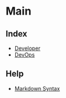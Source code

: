# Main


## Index
* [Developer](developer/Java/)
* [DevOps](devops/)

## Help
* [Markdown Syntax](https://docs.github.com/en/free-pro-team@latest/github/writing-on-github/basic-writing-and-formatting-syntax)